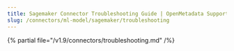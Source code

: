 ```yaml
---
title: Sagemaker Connector Troubleshooting Guide | OpenMetadata Support
slug: /connectors/ml-model/sagemaker/troubleshooting
---
```


{% partial file="/v1.9/connectors/troubleshooting.md" /%}
